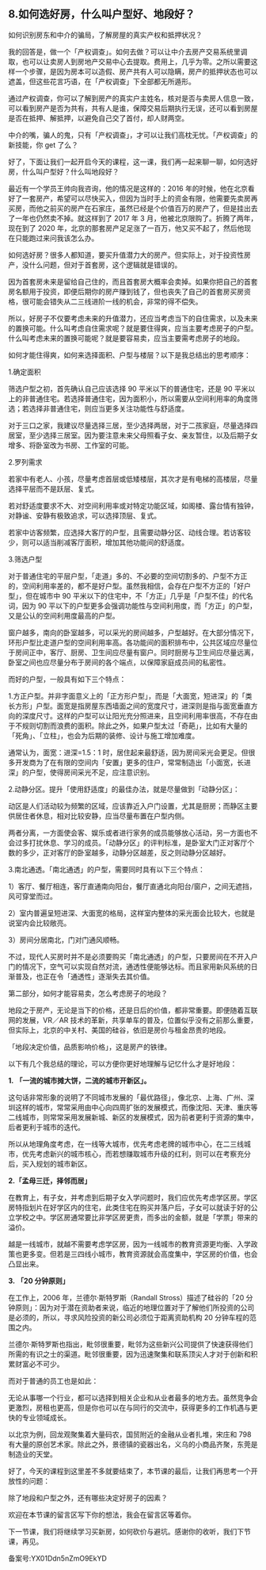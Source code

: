 ## 8.如何选好房，什么叫户型好、地段好？
如何识别房东和中介的骗局，了解房屋的真实产权和抵押状况？


我的回答是，做一个「产权调查」。如何去做？可以让中介去房产交易系统里调取，也可以让卖房人到房地产交易中心去提取。费用上，几乎为零。之所以需要这样一个步骤，是因为房本可以造假、房产共有人可以隐瞒，房产的抵押状态也可以遮盖，但这些花言巧语，在「产权调查」下全部都无所遁形。


通过产权调查，你可以了解到房产的真实户主姓名，核对是否与卖房人信息一致，可以看到房产是否为共有，共有人是谁，保障交易后期执行无误，还可以看到房屋是否在抵押、解抵押，以避免自己交了首付，却人财两空。


中介的嘴，骗人的鬼，只有「产权调查」，才可以让我们高枕无忧。「产权调查」的新技能，你 get 了么？


好了，下面让我们一起开启今天的课程，这一课，我们再一起来聊一聊，如何选好房，什么叫户型好？什么叫地段好？


最近有一个学员王帅向我咨询，他的情况是这样的：2016 年的时候，他在北京看好了一套房产，希望可以尽快买入，但因为当时手上的资金有限，他需要先卖房再买房，而他之前买的房产在石家庄，虽然已经是个价值百万的房产了，但是挂出去了一年也仍然卖不掉。就这样到了 2017 年 3 月，他被北京限购了。折腾了两年，现在到了 2020 年，北京的那套房产足足涨了一百万，他又买不起了，然后他现在只能跑过来问我该怎么办。


如何选好房？很多人都知道，要买升值潜力大的房产。但实际上，对于投资性房产，没什么问题，但对于首套房，这个逻辑就是错误的。


因为首套房未来是留给自己住的，而且首套房大概率会卖掉。如果你把自己的首套房名额用于投资，即便后期你的房产赚到钱了，但也丧失了自己的首套房买房资格，很可能会错失从二三线进阶一线的机会，非常的得不偿失。


所以，好房子不仅要考虑未来的升值潜力，还应当考虑当下的自住需求，以及未来的置换可能。什么叫考虑自住需求呢？就是要住得爽，应当主要考虑房子的户型。什么叫考虑未来的置换可能呢？就是要容易卖，应当主要需考虑房子的地段。


如何才能住得爽，如何来选择面积、户型与楼层？以下是我总结出的思考顺序：


1.确定面积


筛选户型之初，首先确认自己应该选择 90 平米以下的普通住宅，还是 90 平米以上的非普通住宅。若选择普通住宅，因为面积小，所以需要从空间利用率的角度筛选；若选择非普通住宅，则应当更多关注功能性与舒适度。


对于三口之家，我建议尽量选择三居，至少选择两居，对于二孩家庭，尽量选择四居室，至少选择三居室。因为要注意未来父母照看子女、亲友暂住，以及后期子女增多、将卧室改为书房、工作室的可能。


2.罗列需求


若家中有老人、小孩，尽量考虑首层或低矮楼层，其次才是有电梯的高楼层，尽量选择平层而不是跃层、复式。


若对舒适度要求不大、对空间利用率或对特定功能区域，如阁楼、露台情有独钟，对静谧、安静有极致追求，可以选择顶层、复式。


若家中访客频繁，应选择大客厅的户型，且需要动静分区、动线合理。若访客较少，则可以适当削减客厅面积，增加其他功能间的舒适度。


3.筛选户型


对于普通住宅的平层户型，「走道」多的、不必要的空间切割多的、户型不方正的，空间利用率差的，都不是好户型。虽然我相信，会存在户型不方正的「好户型」，但在城市中 90 平米以下的住宅中，不「方正」几乎是「户型不佳」的代名词，因为 90 平以下的户型更多会强调功能性与空间利用度，而「方正」的户型，又是公认的空间利用度最高的户型。


窗户越多，南向的卧室越多，可以采光的房间越多，户型越好。在大部分情况下，环形户型比走道户型的空间利用率高。各功能间的面积排布中，公共区域应尽量位于房间正中，客厅、厨房、卫生间应尽量有窗户。同时厨房与卫生间应尽量远离，卧室之间也应尽量分布于房间的各个端点，以保障家庭成员间的私密性。


而好的户型，一般具有如下三个特点：


1.方正户型。并非字面意义上的「正方形户型」，而是「大面宽，短进深」的「类长方形」户型。面宽是指房屋东西墙面之间的宽度尺寸，进深则是指与面宽垂直方向的深度尺寸。这样的户型可以让阳光充分照进来，且空间利用率很高，不存在由于不规则切割而浪费的面积。除此之外，如果户型太过「奇葩」，比如有大量的「死角」、「立柱」，也会为后期的装修、设计与施工增加难度。


通常认为，面宽：进深=1.5：1 时，居住起来最舒适，因为房间采光会更足。但很多开发商为了在有限的空间内「安置」更多的住户，常常制造出「小面宽，长进深」的户型，使得房间采光不足，应注意识别。


2.动静分区。提升「使用舒适度」的最佳办法，就是尽量做到「动静分区」：


动区是人们活动较为频繁的区域，应该靠近入户门设置，尤其是厨房；而静区主要供居住者休息，相对比较安静，应当尽量布置在户型内侧。


两者分离，一方面使会客、娱乐或者进行家务的成员能够放心活动，另一方面也不会过多打扰休息、学习的成员。「动静分区」的评判标准，是卧室大门正对客厅个数的多少，正对客厅的卧室越多，动静分区越差，反之则动静分区越好。


3.南北通透。「南北通透」的户型，需要同时具有以下三个特点：


1）客厅、餐厅相连，客厅直通南向阳台，餐厅直通北向阳台/窗户，之间无遮挡，风可穿堂而过。


2）室内普遍呈短进深、大面宽的格局，这样室内整体的采光面会比较大，也就是说室内会比较敞亮。


3）房间分居南北，门对门通风顺畅。


不过，现代人买房时并不是必须要购买「南北通透」的户型，只要房间在不开入户门的情况下，空气可以实现自然对流，通透性便能够达标。而且家用新风系统的日渐普及，也正在令「通透性」逐渐失去其价值。


第二部分，如何才能容易卖，怎么考虑房子的地段？


地段之于房产，无论是当下的价格，还是日后的价值，都非常重要。即便随着互联网的发展，VR／AR 技术的革新，共享单车的普及，位置似乎没有之前那么重要，但实际上，北京的中关村、美国的硅谷，依旧是房价与租金昂贵的地段。


「地段决定价值，品质影响价格」，这是房产的铁律。


以下有几个我总结的理论，可以方便你更好地理解与记忆什么才是好地段：


**1.** **「一流的城市摊大饼，二流的城市开新区」。**


这句话非常形象的说明了不同城市发展的「最优路径」，像北京、上海、广州、深圳这样的城市，常常采用由中心向四周扩张的发展模式，而像沈阳、天津、重庆等二线城市，则常常采用发展新城、新区的发展模式，因为前者更利于资源的集中，后者更利于城市的迭代。


所以从地理角度考虑，在一线等大城市，优先考虑老牌的城市中心，在二三线城市，优先考虑新兴的城市核心，而若想赚取城市升级的红利，则可以在考察充分后，买入规划的城市新区。


**2.「孟母三迁，择邻而居」**


在教育上，有子女，并考虑到后期子女入学问题时，我们应优先考虑学区房。学区房特指划片在好学区内的住宅，此类住宅在购买并落户后，子女可以就读于好的公立学校之中。学区房通常要比非学区房更贵，而多出的金额，就是「学票」带来的溢价。


越是一线城市，就越不需要考虑学区房，因为一线城市的教育资源更均衡、入学政策也更多变。但若是三四线小城市，教育资源就会高度集中，学区房的价值，也会凸显出来。


**3.** **「20 分钟原则」**


在工作上，2006 年，兰德尔·斯特罗斯（Randall Stross）描述了硅谷的「20 分钟原则」：因为对于潜在资助者来说，临近的地理位置对于了解他们所投资的公司是必须的，所以，寻求风险投资的新公司必须位于距离资助机构 20 分钟车程的范围之内。


兰德尔·斯特罗斯也指出，毗邻很重要，毗邻为这些新兴公司提供了快速获得他们所需的有识之士的渠道。毗邻很重要，因为迅速聚集和联系顶尖人才对于创新和积累财富必不可少。


而对于普通的员工也是如此：


无论从事哪一个行业，都可以选择到相关企业和从业者最多的地方去。虽然竞争会更激烈，房租也更高，但是你也可以在与同行的交流中，获得更多的工作机遇与更快的专业领域成长。


以北京为例，回龙观聚集着大量码农，国贸附近的金融从业者扎堆，宋庄和 798 有大量的原创艺术家。除此之外，景德镇的瓷器出名，义乌的小商品齐聚，东莞是制造业的天堂。


好了，今天的课程到这里差不多就要结束了，本节课的最后，让我们再思考一个开放性的问题：


除了地段和户型之外，还有哪些决定好房子的因素？


欢迎在本节课的留言区写下你的想法，我会在留言区等着你。


下一节课，我们将继续学习买新房，如何砍价与避坑。感谢你的收听，我们下节课，再见。


备案号:YX01Ddn5nZmO9EkYD

